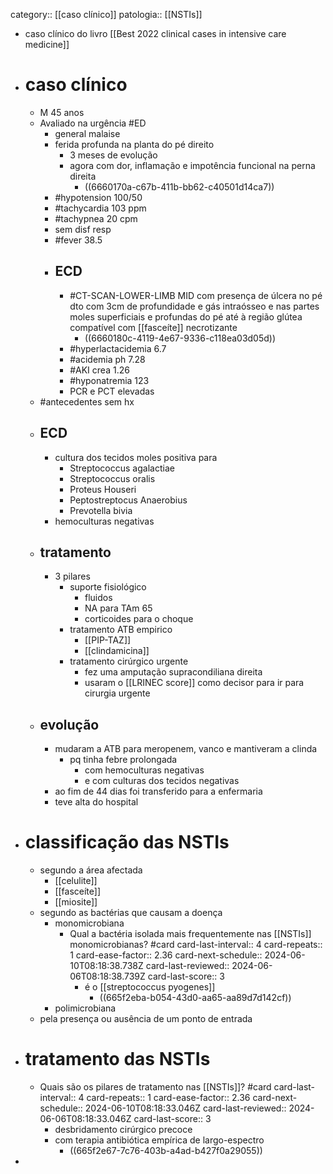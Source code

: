 category:: [[caso clínico]]
patologia:: [[NSTIs]]

- caso clínico do livro [[Best 2022 clinical cases in intensive care medicine]]
- # caso clínico
	- M 45 anos
	- Avaliado na urgência #ED
		- general malaise
		- ferida profunda na planta do pé direito
			- 3 meses de evolução
			- agora com dor, inflamação e impotência funcional na perna direita
				- ((6660170a-c67b-411b-bb62-c40501d14ca7))
		- #hypotension 100/50
		- #tachycardia 103 ppm
		- #tachypnea 20 cpm
		- sem disf resp
		- #fever 38.5
		- ## ECD
			- #CT-SCAN-LOWER-LIMB  MID com presença de úlcera no pé dto com 3cm de profundidade e gás intraósseo e nas partes moles superficiais e profundas do pé até à região glútea compatível com [[fasceíte]] necrotizante
				- ((6660180c-4119-4e67-9336-c118ea03d05d))
			- #hyperlactacidemia 6.7
			- #acidemia ph 7.28
			- #AKI crea 1.26
			- #hyponatremia 123
			- PCR e PCT elevadas
	- #antecedentes sem hx
	- ## ECD
		- cultura dos tecidos moles positiva para
			- Streptococcus agalactiae
			- Streptococcus oralis
			- Proteus Houseri
			- Peptostreptocus Anaerobius
			- Prevotella bivia
		- hemoculturas negativas
	- ## tratamento
		- 3  pilares
			- suporte fisiológico
				- fluidos
				- NA para TAm 65
				- corticoides para o choque
			- tratamento ATB empirico
				- [[PIP-TAZ]]
				- [[clindamicina]]
			- tratamento cirúrgico urgente
				- fez uma amputação supracondiliana direita
				- usaram o [[LRINEC score]] como decisor para ir para cirurgia urgente
	- ##  evolução
		- mudaram a  ATB para meropenem, vanco e mantiveram a clinda
			- pq tinha febre prolongada
				- com hemoculturas negativas
				- e com culturas dos tecidos negativas
		- ao fim de 44 dias foi transferido para a enfermaria
		- teve alta do hospital
- # classificação das NSTIs
	- segundo a área afectada
		- [[celulite]]
		- [[fasceíte]]
		- [[miosite]]
	- segundo as bactérias que causam a doença
		- monomicrobiana
			- Qual a bactéria isolada mais frequentemente nas [[NSTIs]] monomicrobianas? #card
			  card-last-interval:: 4
			  card-repeats:: 1
			  card-ease-factor:: 2.36
			  card-next-schedule:: 2024-06-10T08:18:38.738Z
			  card-last-reviewed:: 2024-06-06T08:18:38.739Z
			  card-last-score:: 3
				- é o [[streptococcus pyogenes]]
					- ((665f2eba-b054-43d0-aa65-aa89d7d142cf))
		- polimicrobiana
	- pela presença ou ausência de um ponto de entrada
- # tratamento das NSTIs
	- Quais são os pilares de tratamento nas [[NSTIs]]? #card
	  card-last-interval:: 4
	  card-repeats:: 1
	  card-ease-factor:: 2.36
	  card-next-schedule:: 2024-06-10T08:18:33.046Z
	  card-last-reviewed:: 2024-06-06T08:18:33.046Z
	  card-last-score:: 3
		- desbridamento cirúrgico precoce
		- com terapia antibiótica empírica de largo-espectro
			- ((665f2e67-7c76-403b-a4ad-b427f0a29055))
-